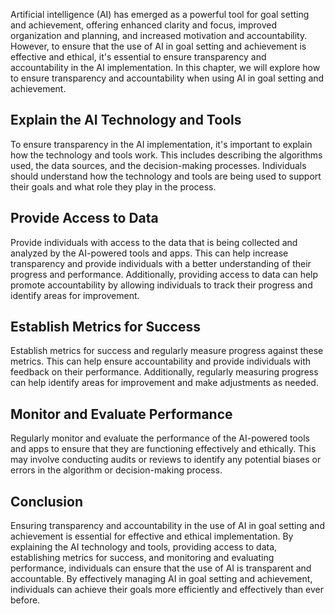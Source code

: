 
Artificial intelligence (AI) has emerged as a powerful tool for goal setting and achievement, offering enhanced clarity and focus, improved organization and planning, and increased motivation and accountability. However, to ensure that the use of AI in goal setting and achievement is effective and ethical, it's essential to ensure transparency and accountability in the AI implementation. In this chapter, we will explore how to ensure transparency and accountability when using AI in goal setting and achievement.

Explain the AI Technology and Tools
-----------------------------------

To ensure transparency in the AI implementation, it's important to explain how the technology and tools work. This includes describing the algorithms used, the data sources, and the decision-making processes. Individuals should understand how the technology and tools are being used to support their goals and what role they play in the process.

Provide Access to Data
----------------------

Provide individuals with access to the data that is being collected and analyzed by the AI-powered tools and apps. This can help increase transparency and provide individuals with a better understanding of their progress and performance. Additionally, providing access to data can help promote accountability by allowing individuals to track their progress and identify areas for improvement.

Establish Metrics for Success
-----------------------------

Establish metrics for success and regularly measure progress against these metrics. This can help ensure accountability and provide individuals with feedback on their performance. Additionally, regularly measuring progress can help identify areas for improvement and make adjustments as needed.

Monitor and Evaluate Performance
--------------------------------

Regularly monitor and evaluate the performance of the AI-powered tools and apps to ensure that they are functioning effectively and ethically. This may involve conducting audits or reviews to identify any potential biases or errors in the algorithm or decision-making process.

Conclusion
----------

Ensuring transparency and accountability in the use of AI in goal setting and achievement is essential for effective and ethical implementation. By explaining the AI technology and tools, providing access to data, establishing metrics for success, and monitoring and evaluating performance, individuals can ensure that the use of AI is transparent and accountable. By effectively managing AI in goal setting and achievement, individuals can achieve their goals more efficiently and effectively than ever before.
